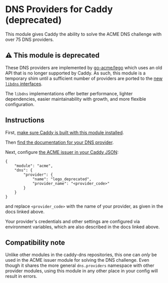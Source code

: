 DNS Providers for Caddy (deprecated)
====================================

This module gives Caddy the ability to solve the ACME DNS challenge with over 75 DNS providers.


## ⚠️ This module is deprecated

These DNS providers are implemented by [go-acme/lego](https://github.com/go-acme/lego) which uses an old API that is no longer supported by Caddy. As such, this module is a temporary shim until a sufficient number of providers are ported to the [new `libdns` interfaces](https://github.com/libdns/libdns).

The `libdns` implementations offer better performance, lighter dependencies, easier maintainability with growth, and more flexible configuration.


## Instructions

First, [make sure Caddy is built with this module installed](https://github.com/caddyserver/caddy/#with-version-information-andor-plugins).

Then [find the documentation for your DNS provider](https://go-acme.github.io/lego/dns/).

Next, configure [the ACME issuer in your Caddy JSON](https://caddyserver.com/docs/json/apps/tls/automation/policies/issuer/acme/):

```
{
	"module": "acme",
	"dns": {
		"provider": {
			"name": "lego_deprecated",
			"provider_name": "<provider_code>"
		}
	}
}
```

and replace `<provider_code>` with the name of your provider, as given in the docs linked above.

Your provider's credentials and other settings are configured via environment variables, which are also described in the docs linked above.



## Compatibility note

Unlike other modules in the caddy-dns repositories, this one can _only_ be used in the ACME issuer module for solving the DNS challenge. Even though it shares the more general `dns.providers` namespace with other provider modules, using this module in any other place in your config will result in errors.
